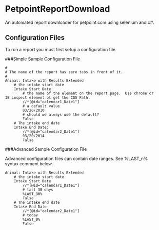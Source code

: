 PetpointReportDownload
======================

An automated report downloader for petpoint.com using selenium and c#.

## Configuration Files

To run a report you must first setup a configuration file.

###Simple Sample Configuration File

~~~~~~~~~~~~~~~~~~~~~~~~~~~~~~~~~~~~~~~~~~~~~~~~~~~~~~~~~~~~~~~~~~~~~~~~~~~~~~~~
#
# The name of the report has zero tabs in front of it.
#
Animal: Intake with Results Extended
    # the intake start date
    Intake Start Date:
    	# the name of the element on the report page.  Use chrome or IE inspect element ot get the CSS Path.
        //*[@id="calendar1_Date1"]
        # a default value
        03/20/2010
        # should we always use the default?
        False
    # The intake end date
    Intake End Date:
        //*[@id="calendar2_Date1"]
        03/20/2014
        False
~~~~~~~~~~~~~~~~~~~~~~~~~~~~~~~~~~~~~~~~~~~~~~~~~~~~~~~~~~~~~~~~~~~~~~~~~~~~~~~~

###Advanced Sample Configuration File

Advanced configuration files can contain date ranges.  See %LAST_n% syntax comment below.
~~~~~~~~~~~~~~~~~~~~~~~~~~~~~~~~~~~~~~~~~~~~~~~~~~~~~~~~~~~~~~~~~~~~~~~~~~~~~~~~
Animal: Intake with Results Extended
	# the intake start date
	Intake Start Date
		//*[@id="calendar1_Date1"]
		# last 30 days
		%LAST_30%
		False
	# The intake end date
	Intake End Date
		//*[@id="calendar2_Date1"]
		# today
		%LAST_0%
		False
	
~~~~~~~~~~~~~~~~~~~~~~~~~~~~~~~~~~~~~~~~~~~~~~~~~~~~~~~~~~~~~~~~~~~~~~~~~~~~~~~~

